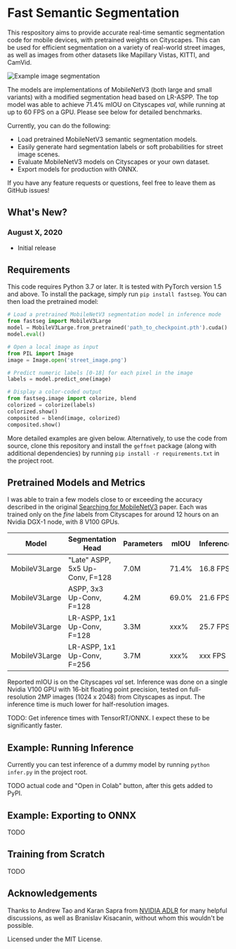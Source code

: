 # Fast Semantic Segmentation

This respository aims to provide accurate real-time semantic segmentation code for mobile devices, with pretrained weights on Cityscapes. This can be used for efficient segmentation on a variety of real-world street images, as well as images from other datasets like Mapillary Vistas, KITTI, and CamVid.

![Example image segmentation](https://i.imgur.com/WspmlwN.jpg)

The models are implementations of MobileNetV3 (both large and small variants) with a modified segmentation head based on LR-ASPP. The top model was able to achieve 71.4% mIOU on Cityscapes _val_, while running at up to 60 FPS on a GPU. Please see below for detailed benchmarks.

Currently, you can do the following:

- Load pretrained MobileNetV3 semantic segmentation models.
- Easily generate hard segmentation labels or soft probabilities for street image scenes.
- Evaluate MobileNetV3 models on Cityscapes or your own dataset.
- Export models for production with ONNX.

If you have any feature requests or questions, feel free to leave them as GitHub issues!

## What's New?

### August X, 2020

- Initial release

## Requirements

This code requires Python 3.7 or later. It is tested with PyTorch version 1.5 and above. To install the package, simply run `pip install fastseg`. You can then load the pretrained model:

```python
# Load a pretrained MobileNetV3 segmentation model in inference mode
from fastseg import MobileV3Large
model = MobileV3Large.from_pretrained('path_to_checkpoint.pth').cuda()
model.eval()

# Open a local image as input
from PIL import Image
image = Image.open('street_image.png')

# Predict numeric labels [0-18] for each pixel in the image
labels = model.predict_one(image)

# Display a color-coded output
from fastseg.image import colorize, blend
colorized = colorize(labels)
colorized.show()
composited = blend(image, colorized)
composited.show()
```

More detailed examples are given below. Alternatively, to use the code from source, clone this repository and install the `geffnet` package (along with additional dependencies) by running `pip install -r requirements.txt` in the project root.

## Pretrained Models and Metrics

I was able to train a few models close to or exceeding the accuracy described in the original [Searching for MobileNetV3](https://arxiv.org/abs/1905.02244) paper. Each was trained only on the _fine_ labels from Cityscapes for around 12 hours on an Nvidia DGX-1 node, with 8 V100 GPUs.

| Model         | Segmentation Head               | Parameters | mIOU  | Inference | Pretrained |
| ------------- | ------------------------------- | ---------- | ----- | --------- | :--------: |
| MobileV3Large | "Late" ASPP, 5x5 Up-Conv, F=128 | 7.0M       | 71.4% | 16.8 FPS  |            |
| MobileV3Large | ASPP, 3x3 Up-Conv, F=128        | 4.2M       | 69.0% | 21.6 FPS  |     ✔      |
| MobileV3Large | LR-ASPP, 1x1 Up-Conv, F=128     | 3.3M       | xxx%  | 25.7 FPS  |            |
| MobileV3Large | LR-ASPP, 1x1 Up-Conv, F=256     | 3.7M       | xxx%  | xxx FPS   |            |

Reported mIOU is on the Cityscapes _val_ set. Inference was done on a single Nvidia V100 GPU with 16-bit floating point precision, tested on full-resolution 2MP images (1024 x 2048) from Cityscapes as input. The inference time is much lower for half-resolution images.

TODO: Get inference times with TensorRT/ONNX. I expect these to be significantly faster.

## Example: Running Inference

Currently you can test inference of a dummy model by running `python infer.py` in the project root.

TODO actual code and "Open in Colab" button, after this gets added to PyPI.

## Example: Exporting to ONNX

TODO

## Training from Scratch

TODO

## Acknowledgements

Thanks to Andrew Tao and Karan Sapra from [NVIDIA ADLR](https://nv-adlr.github.io/) for many helpful discussions, as well as Branislav Kisacanin, without whom this wouldn't be possible.

Licensed under the MIT License.
